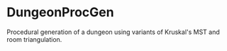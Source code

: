 # DungeonProcGen
Procedural generation of a dungeon using variants of Kruskal's MST and room triangulation.
